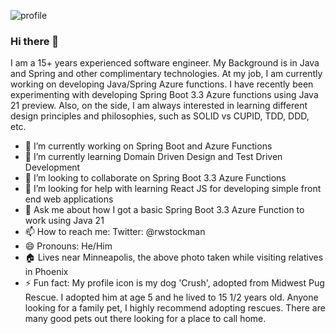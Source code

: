 ![profile](https://user-images.githubusercontent.com/3802975/219921938-7923bbaf-a55d-4d99-8bd4-d65436686a4c.jpg)

### Hi there 👋

I am a 15+ years experienced software engineer. My Background is in Java and Spring and other complimentary technologies. At my job, I am currently working on developing Java/Spring Azure functions. I have recently been experimenting with developing Spring Boot 3.3 Azure functions using Java 21 preview. Also, on the side, I am always interested in learning different design principles and philosophies, such as SOLID vs CUPID, TDD, DDD, etc.

- 🔭 I’m currently working on Spring Boot and Azure Functions
- 🌱 I’m currently learning Domain Driven Design and Test Driven Development
- 👯 I’m looking to collaborate on Spring Boot 3.3 Azure Functions
- 🤔 I’m looking for help with learning React JS for developing simple front end web applications
- 💬 Ask me about how I got a basic Spring Boot 3.3 Azure Function to work using Java 21
- 📫 How to reach me: Twitter: @rwstockman
- 😄 Pronouns: He/Him
- :house: Lives near Minneapolis, the above photo taken while visiting relatives in Phoenix
- ⚡ Fun fact:  My profile icon is my dog 'Crush', adopted from Midwest Pug Rescue. I adopted him at age 5 and he lived to 15 1/2 years old. Anyone looking for a family pet, I highly recommend adopting rescues. There are many good pets out there looking for a place to call home.
